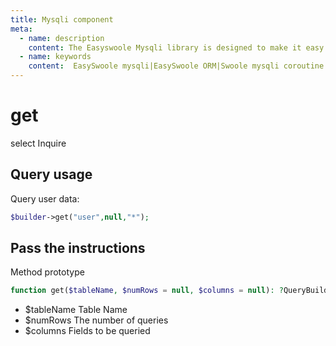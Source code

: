 ```yaml
---
title: Mysqli component
meta:
  - name: description
    content: The Easyswoole Mysqli library is designed to make it easy for users to make a database call in an object-oriented form. And provide basic support for advanced usage such as Orm components.
  - name: keywords
    content:  EasySwoole mysqli|EasySwoole ORM|Swoole mysqli coroutine client|swoole ORM
---
```

# get

select Inquire

## Query usage

Query user data:

```php
$builder->get("user",null,"*");
```
## Pass the instructions

Method prototype
```php
function get($tableName, $numRows = null, $columns = null): ?QueryBuilder
```

- $tableName Table Name
- $numRows  The number of queries
- $columns Fields to be queried